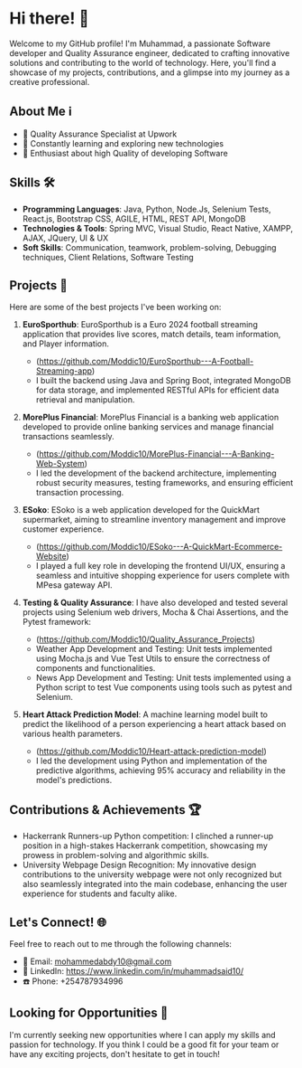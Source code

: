 # Hi there! 👋

Welcome to my GitHub profile! I'm Muhammad, a passionate Software developer and Quality Assurance engineer, dedicated to crafting innovative solutions and contributing to the world of technology. Here, you'll find a showcase of my projects, contributions, and a glimpse into my journey as a creative professional.

## About Me ℹ️

- 💼 Quality Assurance Specialist at Upwork
- 🌱 Constantly learning and exploring new technologies
- 🚀 Enthusiast about high Quality of developing Software

## Skills 🛠️

- **Programming Languages**: Java, Python, Node.Js, Selenium Tests, React.js, Bootstrap CSS, AGILE, HTML, REST API, MongoDB
- **Technologies & Tools**: Spring MVC, Visual Studio, React Native, XAMPP, AJAX, JQuery, UI & UX
- **Soft Skills**: Communication, teamwork, problem-solving, Debugging techniques, Client Relations, Software Testing

## Projects 🚀

Here are some of the best projects I've been working on:

1. **EuroSporthub**: EuroSporthub is a Euro 2024 football streaming application that provides live scores, match details, team information, and Player information.
   - (https://github.com/Moddic10/EuroSporthub---A-Football-Streaming-app)
   - I built the backend using Java and Spring Boot, integrated MongoDB for data storage, and implemented RESTful APIs for efficient data retrieval and manipulation.

2. **MorePlus Financial**: MorePlus Financial is a banking web application developed to provide online banking services and manage financial transactions seamlessly.
   - (https://github.com/Moddic10/MorePlus-Financial---A-Banking-Web-System)
   - I led the development of the backend architecture, implementing robust security measures, testing frameworks, and ensuring efficient transaction processing.

3. **ESoko**: ESoko is a web application developed for the QuickMart supermarket, aiming to streamline inventory management and improve customer experience.
   - (https://github.com/Moddic10/ESoko---A-QuickMart-Ecommerce-Website)
   - I played a full key role in developing the frontend UI/UX, ensuring a seamless and intuitive shopping experience for users complete with MPesa gateway API.

3. **Testing & Quality Assurance**: I have also developed and tested several projects using Selenium web drivers, Mocha & Chai Assertions, and the Pytest framework:
   - (https://github.com/Moddic10/Quality_Assurance_Projects)
   - Weather App Development and Testing: Unit tests implemented using Mocha.js and Vue Test Utils to ensure the correctness of components and functionalities.
   - News App Development and Testing: Unit tests implemented using a Python script to test Vue components using tools such as pytest and Selenium.

4. **Heart Attack Prediction Model**: A machine learning model built to predict the likelihood of a person experiencing a heart attack based on various health parameters.
   - (https://github.com/Moddic10/Heart-attack-prediction-model)
   - I led the development using Python and implementation of the predictive algorithms, achieving 95% accuracy and reliability in the model's predictions.

## Contributions & Achievements 🏆

- Hackerrank Runners-up Python competition: I clinched a runner-up position in a high-stakes Hackerrank competition, showcasing my prowess in problem-solving and algorithmic skills.
- University Webpage Design Recognition: My innovative design contributions to the university webpage were not only recognized but also seamlessly integrated into the main codebase, enhancing the user experience for students and faculty alike.

## Let's Connect! 🌐

Feel free to reach out to me through the following channels:

- 📧 Email: mohammedabdy10@gmail.com
- 💼 LinkedIn: https://www.linkedin.com/in/muhammadsaid10/
- ☎️ Phone: +254787934996

## Looking for Opportunities 🚀

I'm currently seeking new opportunities where I can apply my skills and passion for technology. If you think I could be a good fit for your team or have any exciting projects, don't hesitate to get in touch!
